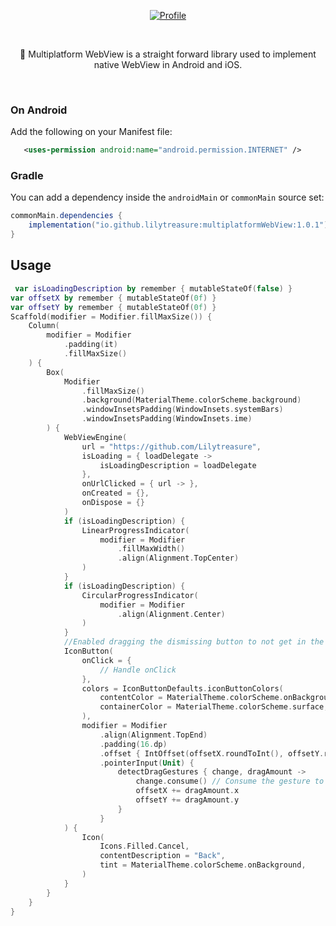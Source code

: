 <p align="center">
  <a href="https://central.sonatype.com/artifact/io.github.lilytreasure/multiplatformWebView"><img alt="Profile" src="https://badgen.net/badge/Maven Central/v1.0.1/blue?icon=github"/></a>
</p><br>

<p align="center">
👻 Multiplatform WebView is a straight forward library used to implement native WebView in Android and iOS.
</p><br>

### On Android

Add the following on your Manifest file:
```xml
   <uses-permission android:name="android.permission.INTERNET" />
```

### Gradle

You can add a dependency inside the `androidMain` or `commonMain` source set:

```gradle
commonMain.dependencies {
    implementation("io.github.lilytreasure:multiplatformWebView:1.0.1")
}
```

## Usage

```kotlin
 var isLoadingDescription by remember { mutableStateOf(false) }
var offsetX by remember { mutableStateOf(0f) }
var offsetY by remember { mutableStateOf(0f) }
Scaffold(modifier = Modifier.fillMaxSize()) {
    Column(
        modifier = Modifier
            .padding(it)
            .fillMaxSize()
    ) {
        Box(
            Modifier
                .fillMaxSize()
                .background(MaterialTheme.colorScheme.background)
                .windowInsetsPadding(WindowInsets.systemBars)
                .windowInsetsPadding(WindowInsets.ime)
        ) {
            WebViewEngine(
                url = "https://github.com/Lilytreasure",
                isLoading = { loadDelegate ->
                    isLoadingDescription = loadDelegate
                },
                onUrlClicked = { url -> },
                onCreated = {},
                onDispose = {}
            )
            if (isLoadingDescription) {
                LinearProgressIndicator(
                    modifier = Modifier
                        .fillMaxWidth()
                        .align(Alignment.TopCenter)
                )
            }
            if (isLoadingDescription) {
                CircularProgressIndicator(
                    modifier = Modifier
                        .align(Alignment.Center)
                )
            }
            //Enabled dragging the dismissing button to not get in the way of the WebView content
            IconButton(
                onClick = {
                    // Handle onClick
                },
                colors = IconButtonDefaults.iconButtonColors(
                    contentColor = MaterialTheme.colorScheme.onBackground,
                    containerColor = MaterialTheme.colorScheme.surface,
                ),
                modifier = Modifier
                    .align(Alignment.TopEnd)
                    .padding(16.dp)
                    .offset { IntOffset(offsetX.roundToInt(), offsetY.roundToInt()) }
                    .pointerInput(Unit) {
                        detectDragGestures { change, dragAmount ->
                            change.consume() // Consume the gesture to prevent interference with other gestures
                            offsetX += dragAmount.x
                            offsetY += dragAmount.y
                        }
                    }
            ) {
                Icon(
                    Icons.Filled.Cancel,
                    contentDescription = "Back",
                    tint = MaterialTheme.colorScheme.onBackground,
                )
            }
        }
    }
}

```
